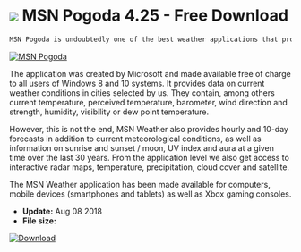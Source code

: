 # ![](https://cdn.softexe.net/static/icon/8/msn-pogoda-9918.png) MSN Pogoda 4.25 - Free Download

```sh
MSN Pogoda is undoubtedly one of the best weather applications that provides detailed meteorological information for selected locations (there can be as many of them as possible).
```
[![MSN Pogoda](https://gallery.dpcdn.pl/imgc/Tools/84050/g_-_420x350_1.5_-_x5cc0c7dc-2ae5-4350-98a4-a98b12dde8a4.png)](https://softexe.net/win/internet/weather-time/msn-pogoda:aaph.html)

The application was created by Microsoft and made available free of charge to all users of Windows 8 and 10 systems. It provides data on current weather conditions in cities selected by us. They contain, among others current temperature, perceived temperature, barometer, wind direction and strength, humidity, visibility or dew point temperature.
 
 However, this is not the end, MSN Weather also provides hourly and 10-day forecasts in addition to current meteorological conditions, as well as information on sunrise and sunset / moon, UV index and aura at a given time over the last 30 years. From the application level we also get access to interactive radar maps, temperature, precipitation, cloud cover and satellite.
 
 The MSN Weather application has been made available for computers, mobile devices (smartphones and tablets) as well as Xbox gaming consoles.


- **Update:** Aug 08 2018
- **File size:** 

[![Download](https://cdn.softexe.net/static/img/download.png)](https://softexe.net/win/internet/weather-time/msn-pogoda:aaph.html)

